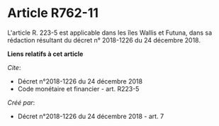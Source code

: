 # Article R762-11

L'article R. 223-5 est applicable dans les îles Wallis et Futuna, dans sa rédaction résultant du  décret n° 2018-1226 du 24
décembre 2018.

**Liens relatifs à cet article**

_Cite_:

  - Décret n°2018-1226 du 24 décembre 2018
  - Code monétaire et financier - art. R223-5

_Créé par_:

  - Décret n°2018-1226 du 24 décembre 2018 - art. 7
